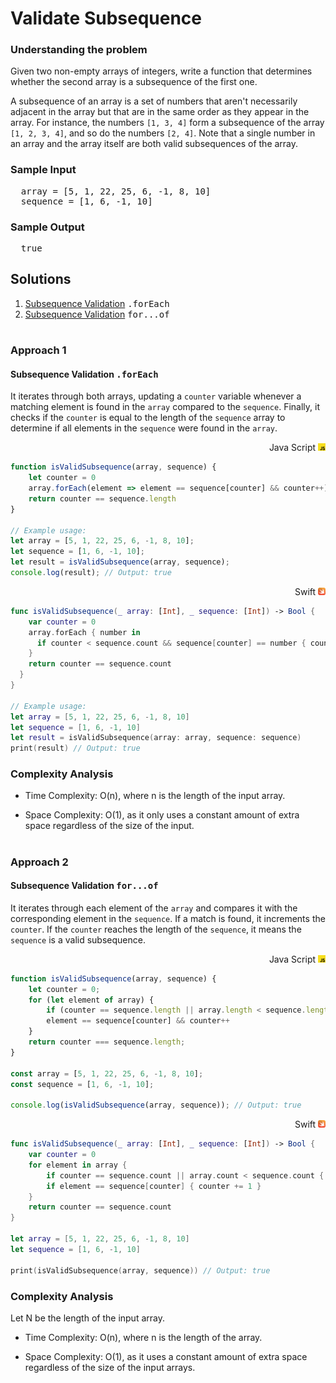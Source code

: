 # Validate Subsequence

### Understanding the problem
<p>
  Given two non-empty arrays of integers, write a function that determines
  whether the second array is a subsequence of the first one.
</p>
<p>
  A subsequence of an array is a set of numbers that aren't necessarily adjacent
  in the array but that are in the same order as they appear in the array. For
  instance, the numbers <code>[1, 3, 4]</code> form a subsequence of the array
  <code>[1, 2, 3, 4]</code>, and so do the numbers <code>[2, 4]</code>. Note
  that a single number in an array and the array itself are both valid
  subsequences of the array.
</p>
<h3>Sample Input</h3>
<pre>
  array = [5, 1, 22, 25, 6, -1, 8, 10]
  sequence = [1, 6, -1, 10]
</pre>
<h3>Sample Output</h3>
<pre>
  true
</pre>

## Solutions
1. <a href="#approach-1">Subsequence Validation</a> <kbd>.forEach</kbd>
2. <a href="#approach-2">Subsequence Validation</a> <kbd>for...of</kbd>

# 

### Approach 1
#### Subsequence Validation <kbd>.forEach</kbd>

It iterates through both arrays, updating a `counter` variable whenever a matching element is found in the `array` compared to the `sequence`. Finally, it checks if the `counter` is equal to the length of the `sequence` array to determine if all elements in the `sequence` were found in the `array`.

<div align="right">Java Script <a href="#"><img src="../../icons/javascript.svg" width="12px"></a> </div>

```js
function isValidSubsequence(array, sequence) {
    let counter = 0
    array.forEach(element => element == sequence[counter] && counter++)
    return counter == sequence.length
}

// Example usage:
let array = [5, 1, 22, 25, 6, -1, 8, 10];
let sequence = [1, 6, -1, 10];
let result = isValidSubsequence(array, sequence);
console.log(result); // Output: true
```

<div align="right">Swift <a href="#"><img src="../../icons/swift.svg" width="12px"></a> </div>

```swift
func isValidSubsequence(_ array: [Int], _ sequence: [Int]) -> Bool {
    var counter = 0
    array.forEach { number in
      if counter < sequence.count && sequence[counter] == number { counter += 1 }
    }
    return counter == sequence.count
  }
}

// Example usage:
let array = [5, 1, 22, 25, 6, -1, 8, 10]
let sequence = [1, 6, -1, 10]
let result = isValidSubsequence(array: array, sequence: sequence)
print(result) // Output: true
```

### Complexity Analysis

- Time Complexity: O(n), where n is the length of the input array.

- Space Complexity: O(1), as it only uses a constant amount of extra space regardless of the size of the input.

#

### Approach 2
#### Subsequence Validation <kbd>for...of</kbd>

It iterates through each element of the `array` and compares it with the corresponding element in the `sequence`. If a match is found, it increments the `counter`. If the `counter` reaches the length of the `sequence`, it means the `sequence` is a valid subsequence.

<div align="right">Java Script <a href="#"><img src="../../icons/javascript.svg" width="12px"></a> </div>

```js
function isValidSubsequence(array, sequence) {
    let counter = 0;
    for (let element of array) {
        if (counter == sequence.length || array.length < sequence.length) break
        element == sequence[counter] && counter++
    }
    return counter === sequence.length;
}

const array = [5, 1, 22, 25, 6, -1, 8, 10];
const sequence = [1, 6, -1, 10];

console.log(isValidSubsequence(array, sequence)); // Output: true
```

<div align="right">Swift <a href="#"><img src="../../icons/swift.svg" width="12px"></a> </div>

```swift
func isValidSubsequence(_ array: [Int], _ sequence: [Int]) -> Bool {
    var counter = 0
    for element in array {
        if counter == sequence.count || array.count < sequence.count { break }
        if element == sequence[counter] { counter += 1 }
    }
    return counter == sequence.count
}

let array = [5, 1, 22, 25, 6, -1, 8, 10]
let sequence = [1, 6, -1, 10]

print(isValidSubsequence(array, sequence)) // Output: true
```

### Complexity Analysis

Let N be the length of the input array.

- Time Complexity: O(n), where n is the length of the array.

- Space Complexity: O(1), as it uses a constant amount of extra space regardless of the size of the input arrays.



[js-icon]:../../icons/javascript.svg
[swift-icon]:../../icons/swift.svg
